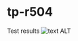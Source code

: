 # tp-r504
Test results ![text ALT](https://github.com/KTB-14/tp-r504/actions/workflows/pytest.yml/badge.svg)